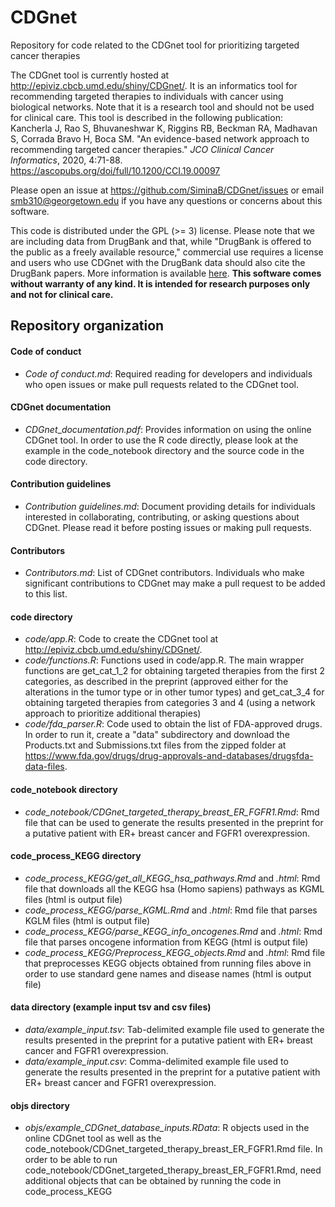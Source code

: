 # CDGnet

Repository for code related to the CDGnet tool for prioritizing targeted cancer therapies

The CDGnet tool is currently hosted at http://epiviz.cbcb.umd.edu/shiny/CDGnet/. It is an informatics tool for recommending targeted therapies to individuals with cancer using biological networks. Note that it is a research tool and should not be used for clinical care.
This tool is described in the following publication:
Kancherla J, Rao S, Bhuvaneshwar K, Riggins RB, Beckman RA, Madhavan S, Corrada Bravo H, Boca
SM. "An evidence-based network approach to recommending targeted cancer therapies." *JCO Clinical Cancer Informatics*, 2020, 4:71-88. 
https://ascopubs.org/doi/full/10.1200/CCI.19.00097

Please open an issue at https://github.com/SiminaB/CDGnet/issues or email smb310@georgetown.edu if you have any questions or concerns about this software.

This code is distributed under the GPL (>= 3) license. Please note that we are including data from DrugBank and that, while "DrugBank is offered to the public as a freely available resource," commercial use requires a license and
users who use CDGnet with the DrugBank data should also cite the DrugBank papers. More information is available [here](https://www.drugbank.ca/).
**This software comes without warranty of any kind. It is intended for research purposes only and not for clinical care.**

## Repository organization

#### Code of conduct
* _Code of conduct.md_: Required reading for developers and individuals who open issues or make pull requests related to the CDGnet tool.
#### CDGnet documentation
* _CDGnet_\__documentation.pdf_: Provides information on using the online CDGnet tool. In order to use the R code directly, please look at the example in the code_notebook directory and the source code in the code directory.
#### Contribution guidelines
* *Contribution guidelines.md*: Document providing details for individuals interested in collaborating, contributing, or asking questions about CDGnet. Please read it before posting issues or making pull requests.
#### Contributors
* *Contributors.md*: List of CDGnet contributors. Individuals who make significant contributions to CDGnet may make a pull request to be added to this list.
#### code directory
* *code/app.R*: Code to create the CDGnet tool at http://epiviz.cbcb.umd.edu/shiny/CDGnet/.
* *code/functions.R*: Functions used in code/app.R. The main wrapper functions are get_cat_1_2 for obtaining targeted therapies from the first 2 categories, as described in the 
preprint (approved either for the alterations in the tumor type or in other tumor types) and get_cat_3_4 for obtaining targeted therapies from categories 3 and 4 (using a network
approach to prioritize additional therapies)
* *code/fda_parser.R*: Code used to obtain the list of FDA-approved drugs. In order to run it, create a "data" subdirectory and download the Products.txt and Submissions.txt files from the zipped folder at https://www.fda.gov/drugs/drug-approvals-and-databases/drugsfda-data-files.
#### code_notebook directory
* *code_notebook/CDGnet_targeted_therapy_breast_ER_FGFR1.Rmd*: Rmd file that can be used to generate the results presented in the preprint for a putative patient with ER+ breast cancer and FGFR1 overexpression.
#### code_process_KEGG directory
* *code_process_KEGG/get_all_KEGG_hsa_pathways.Rmd* and *.html*: Rmd file that downloads all the KEGG hsa (Homo sapiens) pathways as KGML files (html is output file)
* *code_process_KEGG/parse_KGML.Rmd* and *.html*: Rmd file that parses KGLM files (html is output file)
* *code_process_KEGG/parse_KEGG_info_oncogenes.Rmd* and *.html*: Rmd file that parses oncogene information from KEGG (html is output file)
* *code_process_KEGG/Preprocess_KEGG_objects.Rmd* and *.html*: Rmd file that preprocesses KEGG objects obtained from running files above in order to use standard gene names and disease names (html is output file)
#### data directory (example input tsv and csv files)
* *data/example_input.tsv*: Tab-delimited example file used to generate the results presented in the preprint for a putative patient with ER+ breast cancer and FGFR1 overexpression.
* *data/example_input.csv*: Comma-delimited example file used to generate the results presented in the preprint for a putative patient with ER+ breast cancer and FGFR1 overexpression.
#### objs directory
* *objs/example_CDGnet_database_inputs.RData*: R objects used in the online CDGnet tool as well as the code_notebook/CDGnet_targeted_therapy_breast_ER_FGFR1.Rmd file. In order to be able to run code_notebook/CDGnet_targeted_therapy_breast_ER_FGFR1.Rmd, need additional objects that can be obtained
by running the code in code_process_KEGG


